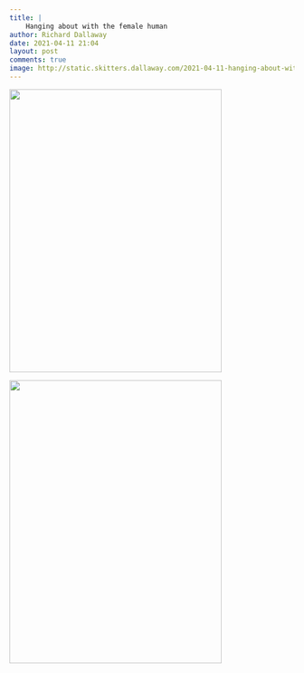 ```yaml
---
title: |
    Hanging about with the female human
author: Richard Dallaway
date: 2021-04-11 21:04
layout: post
comments: true
image: http://static.skitters.dallaway.com/2021-04-11-hanging-about-with-the-female-human-fullsize-0.jpeg
---
```




<a href="http://static.skitters.dallaway.com/2021-04-11-hanging-about-with-the-female-human-fullsize-0.jpeg"><img src="http://static.skitters.dallaway.com/2021-04-11-hanging-about-with-the-female-human-thumb-0.jpeg" width="375" height="500"></a>

<a href="http://static.skitters.dallaway.com/2021-04-11-hanging-about-with-the-female-human-fullsize-1.jpeg"><img src="http://static.skitters.dallaway.com/2021-04-11-hanging-about-with-the-female-human-thumb-1.jpeg" width="375" height="500"></a>

